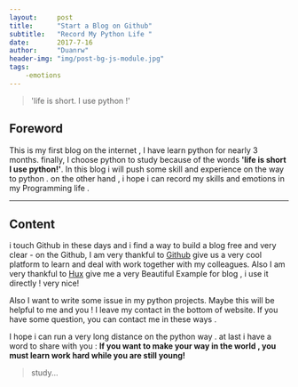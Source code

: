 ```yaml
---
layout:     post
title:      "Start a Blog on Github"
subtitle:   "Record My Python Life "
date:       2017-7-16
author:     "Duanrw"
header-img: "img/post-bg-js-module.jpg"
tags:
    -emotions
---
```

> 'life is short. I use python !'
## Foreword
This is my first blog on the internet , I have learn python for nearly 3 months. finally, I choose python to study because of the words **'life is short I use python!'**. In this blog i will push some skill and experience on the way to python . on the other hand , i hope i can record my skills and emotions in my Programming life .

---
## Content
i touch Github in these days and i find a way to build a blog free and very clear - on the Github, I am very thankful to [Github](https://github.com/) give us a very cool platform to learn and deal with work together with my colleagues. Also I am very thankful to [Hux](http://huangxuan.me) give me a very Beautiful Example for blog , i use it directly ! very nice!

Also I want to write some issue in my python projects. Maybe this will be helpful to me and you ! I leave my contact in the bottom of website. If you have some question, you can contact me in these ways .

I hope i can run a very long distance on the python way . at last i have a word to share with you :
**If you want to make your way in the world , you must learn work hard while you are still young!**


> study...
